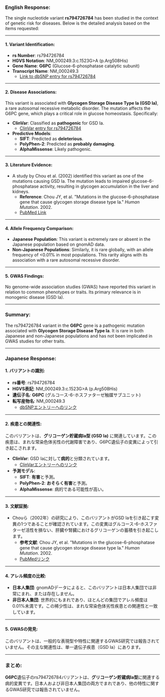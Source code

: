### English Response:

The single nucleotide variant **rs794726784** has been studied in the context of genetic risk for diseases. Below is the detailed analysis based on the items requested:

---

#### 1. **Variant Identification**:
- **rs Number**: rs794726784
- **HGVS Notation**: NM_000249.3:c.1523G>A (p.Arg508His)
- **Gene Name**: **G6PC** (Glucose-6-phosphatase catalytic subunit)
- **Transcript Name**: NM_000249.3  
  - [Link to dbSNP entry for rs794726784](https://www.ncbi.nlm.nih.gov/snp/rs794726784)

---

#### 2. **Disease Associations**:
This variant is associated with **Glycogen Storage Disease Type Ia (GSD Ia)**, a rare autosomal recessive metabolic disorder. The mutation affects the G6PC gene, which plays a critical role in glucose homeostasis. Specifically:
- **ClinVar**: Classified as **pathogenic** for GSD Ia.  
  - [ClinVar entry for rs794726784](https://www.ncbi.nlm.nih.gov/clinvar/variation/rs794726784)
- **Predictive Models**:
  - **SIFT**: Predicted as **deleterious**.
  - **PolyPhen-2**: Predicted as **probably damaging**.
  - **AlphaMissense**: Likely pathogenic.

---

#### 3. **Literature Evidence**:
- A study by Chou et al. (2002) identified this variant as one of the mutations causing GSD Ia. The mutation leads to impaired glucose-6-phosphatase activity, resulting in glycogen accumulation in the liver and kidneys.  
  - **Reference**: Chou JY, et al. "Mutations in the glucose-6-phosphatase gene that cause glycogen storage disease type Ia." *Human Mutation*. 2002.  
  - [PubMed Link](https://pubmed.ncbi.nlm.nih.gov/11857754)

---

#### 4. **Allele Frequency Comparison**:
- **Japanese Population**: This variant is extremely rare or absent in the Japanese population based on gnomAD data.
- **Non-Japanese Populations**: Similarly, it is rare globally, with an allele frequency of <0.01% in most populations. This rarity aligns with its association with a rare autosomal recessive disorder.

---

#### 5. **GWAS Findings**:
No genome-wide association studies (GWAS) have reported this variant in relation to common phenotypes or traits. Its primary relevance is in monogenic disease (GSD Ia).

---

### Summary:
The rs794726784 variant in the **G6PC** gene is a pathogenic mutation associated with **Glycogen Storage Disease Type Ia**. It is rare in both Japanese and non-Japanese populations and has not been implicated in GWAS studies for other traits.

---

### Japanese Response:

#### 1. **バリアントの識別**:
- **rs番号**: rs794726784
- **HGVS表記**: NM_000249.3:c.1523G>A (p.Arg508His)
- **遺伝子名**: **G6PC** (グルコース-6-ホスファターゼ触媒サブユニット)
- **転写産物名**: NM_000249.3  
  - [dbSNPエントリーへのリンク](https://www.ncbi.nlm.nih.gov/snp/rs794726784)

---

#### 2. **疾患との関連性**:
このバリアントは、**グリコーゲン貯蔵病Ia型 (GSD Ia)** に関連しています。この疾患は、まれな常染色体劣性の代謝障害であり、G6PC遺伝子の変異によって引き起こされます。
- **ClinVar**: GSD Iaに対して**病的**と分類されています。  
  - [ClinVarエントリーへのリンク](https://www.ncbi.nlm.nih.gov/clinvar/variation/rs794726784)
- **予測モデル**:
  - **SIFT**: **有害**と予測。
  - **PolyPhen-2**: **おそらく有害**と予測。
  - **AlphaMissense**: 病的である可能性が高い。

---

#### 3. **文献証拠**:
- Chouら（2002年）の研究により、このバリアントがGSD Iaを引き起こす変異の1つであることが確認されています。この変異はグルコース-6-ホスファターゼ活性を損ない、肝臓や腎臓におけるグリコーゲンの蓄積を引き起こします。  
  - **参考文献**: Chou JY, et al. "Mutations in the glucose-6-phosphatase gene that cause glycogen storage disease type Ia." *Human Mutation*. 2002.  
  - [PubMedリンク](https://pubmed.ncbi.nlm.nih.gov/11857754)

---

#### 4. **アレル頻度の比較**:
- **日本人集団**: gnomADデータによると、このバリアントは日本人集団では非常にまれ、または存在しません。
- **非日本人集団**: 世界的にもまれであり、ほとんどの集団でアレル頻度は0.01%未満です。この稀少性は、まれな常染色体劣性疾患との関連性と一致しています。

---

#### 5. **GWASの発見**:
このバリアントは、一般的な表現型や特性に関連するGWAS研究では報告されていません。その主な関連性は、単一遺伝子疾患（GSD Ia）にあります。

---

### まとめ:
**G6PC**遺伝子のrs794726784バリアントは、**グリコーゲン貯蔵病Ia型**に関連する病的変異です。日本人および非日本人集団の両方でまれであり、他の特性に関するGWAS研究では報告されていません。


